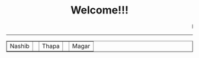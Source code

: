 <html>
<center>
<head>
<h1>Welcome!!!</h1>
</head>
<marquee> Happy New Year 2023 </marquee>
</center>
<hr>
<table border="1">
<tr>
<td>Nashib <td>
<td>Thapa<td>
<td>Magar</td>
<html>
